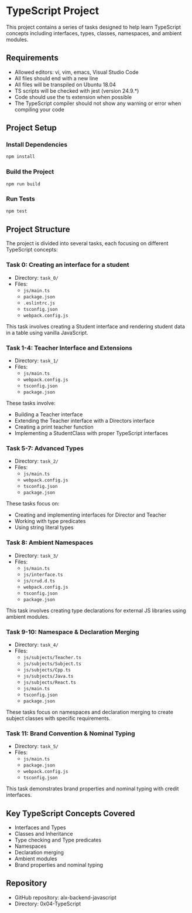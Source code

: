 # TypeScript Project

This project contains a series of tasks designed to help learn TypeScript concepts including interfaces, types, classes, namespaces, and ambient modules.

## Requirements

- Allowed editors: vi, vim, emacs, Visual Studio Code
- All files should end with a new line
- All files will be transpiled on Ubuntu 18.04
- TS scripts will be checked with jest (version 24.9.*)
- Code should use the ts extension when possible
- The TypeScript compiler should not show any warning or error when compiling your code

## Project Setup

### Install Dependencies

```bash
npm install
```

### Build the Project

```bash
npm run build
```

### Run Tests

```bash
npm test
```

## Project Structure

The project is divided into several tasks, each focusing on different TypeScript concepts:

### Task 0: Creating an interface for a student

- Directory: `task_0/`
- Files: 
  - `js/main.ts`
  - `package.json`
  - `.eslintrc.js`
  - `tsconfig.json`
  - `webpack.config.js`

This task involves creating a Student interface and rendering student data in a table using vanilla JavaScript.

### Task 1-4: Teacher Interface and Extensions

- Directory: `task_1/`
- Files:
  - `js/main.ts`
  - `webpack.config.js`
  - `tsconfig.json`
  - `package.json`

These tasks involve:
- Building a Teacher interface
- Extending the Teacher interface with a Directors interface
- Creating a print teacher function
- Implementing a StudentClass with proper TypeScript interfaces

### Task 5-7: Advanced Types

- Directory: `task_2/`
- Files:
  - `js/main.ts`
  - `webpack.config.js`
  - `tsconfig.json`
  - `package.json`

These tasks focus on:
- Creating and implementing interfaces for Director and Teacher
- Working with type predicates
- Using string literal types

### Task 8: Ambient Namespaces

- Directory: `task_3/`
- Files:
  - `js/main.ts`
  - `js/interface.ts`
  - `js/crud.d.ts`
  - `webpack.config.js`
  - `tsconfig.json`
  - `package.json`

This task involves creating type declarations for external JS libraries using ambient modules.

### Task 9-10: Namespace & Declaration Merging

- Directory: `task_4/`
- Files:
  - `js/subjects/Teacher.ts` 
  - `js/subjects/Subject.ts`
  - `js/subjects/Cpp.ts`
  - `js/subjects/Java.ts`
  - `js/subjects/React.ts`
  - `js/main.ts`
  - `tsconfig.json`
  - `package.json`

These tasks focus on namespaces and declaration merging to create subject classes with specific requirements.

### Task 11: Brand Convention & Nominal Typing

- Directory: `task_5/`
- Files:
  - `js/main.ts`
  - `package.json`
  - `webpack.config.js`
  - `tsconfig.json`

This task demonstrates brand properties and nominal typing with credit interfaces.

## Key TypeScript Concepts Covered

- Interfaces and Types
- Classes and Inheritance
- Type checking and Type predicates
- Namespaces
- Declaration merging
- Ambient modules
- Brand properties and nominal typing

## Repository

- GitHub repository: alx-backend-javascript
- Directory: 0x04-TypeScript
